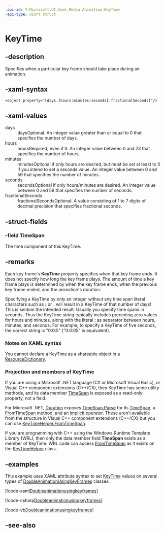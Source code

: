 ```yaml
---
-api-id: T:Microsoft.UI.Xaml.Media.Animation.KeyTime
-api-type: winrt struct
---
```


<!-- Structure syntax.
public struct KeyTime 
-->

# KeyTime

## -description
Specifies when a particular key frame should take place during an animation.
## -xaml-syntax
```xaml
<object property="[days.]hours:minutes:seconds[.fractionalSeconds]"/>
```


## -xaml-values
<dl><dt>days</dt><dd>daysOptional. An integer value greater than or equal to 0 that specifies the number of days.</dd>
<dt>hours</dt><dd>hoursRequired, even if 0. An integer value between 0 and 23 that specifies the number of hours.</dd>
<dt>minutes</dt><dd>minutesOptional if only hours are desired, but must be set at least to 0 if you intend to set a seconds value. An integer value between 0 and 59 that specifies the number of minutes.</dd>
<dt>seconds</dt><dd>secondsOptional if only hours/minutes are desired. An integer value between 0 and 59 that specifies the number of seconds.</dd>
<dt>fractionalSeconds</dt><dd>fractionalSecondsOptional. A value consisting of 1 to 7 digits of decimal precision that specifies fractional seconds.</dd>
</dl>

## -struct-fields

### -field TimeSpan
The time component of this KeyTime.
    

## -remarks
Each key frame's **KeyTime** property specifies when that key frame ends. It does not specify how long the key frame plays. The amount of time a key frame plays is determined by when the key frame ends, when the previous key frame ended, and the animation's duration.

Specifying a KeyTime by only an integer without any time span literal characters such as **:** or **.** will result in a KeyTime of that number of days! This is seldom the intended result. Usually you specify time spans in seconds. Thus the KeyTime string typically includes preceding zero values for hours and minutes, along with the literal **:** as separator between hours, minutes, and seconds. For example, to specify a KeyTime of five seconds, the correct string is "0:0:5" ("0:0:05" is equivalent).

### Notes on XAML syntax

You cannot declare a KeyTime as a shareable object in a [ResourceDictionary](../microsoft.ui.xaml/resourcedictionary.md).

### Projection and members of KeyTime

If you are using a Microsoft .NET language (C# or Microsoft Visual Basic), or Visual C++ component extensions (C++/CX), then KeyTime has some utility methods, and its data member [TimeSpan](keytime_timespan.md) is exposed as a read-only property, not a field.

For Microsoft .NET, [Duration](../microsoft.ui.xaml/duration.md) exposes [TimeSpan.Parse](/dotnet/api/system.timespan.parse#System_TimeSpan_Parse_System_String_) for its [TimeSpan](../windows.ui.xaml/duration_timespan.md), a [FromTimeSpan](keytime_fromtimespan.md) method, and an [Implicit](../windows.ui.xaml/duration_op_implicit.md) operator. These aren't available from the structure in Visual C++ component extensions (C++/CX) but you can use [KeyTimeHelper.FromTimeSpan](keytimehelper_fromtimespan_845885131.md).

If you are programming with C++ using the Windows Runtime Template Library (WRL), then only the data member field **TimeSpan** exists as a member of KeyTime. WRL code can access [FromTimeSpan](keytimehelper_fromtimespan_845885131.md) as it exists on the [KeyTimeHelper](keytimehelper.md) class.

## -examples
This example uses XAML attribute syntax to set [KeyTime](doublekeyframe_keytime.md) values on several types of [DoubleAnimationUsingKeyFrames](doubleanimationusingkeyframes.md) classes.



[!code-xaml[Doubleanimationusingkeyframes](../microsoft.ui.xaml.media.animation/code/doubleanimationusingkeyframes/csharp/Page.xaml#SnippetDoubleanimationusingkeyframes)]

[!code-csharp[Doubleanimationusingkeyframes](../microsoft.ui.xaml.media.animation/code/doubleanimationusingkeyframes2/csharp/Page.xaml.cs#SnippetDoubleanimationusingkeyframes2)]

[!code-vb[Doubleanimationusingkeyframes](../microsoft.ui.xaml.media.animation/code/doubleanimationusingkeyframes2/vbnet/Page.xaml.vb#SnippetDoubleanimationusingkeyframes2)]

## -see-also
